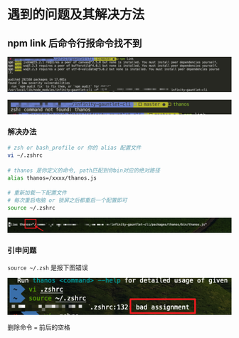 # 遇到的问题及其解决方法

## npm link 后命令行报命令找不到

![npm-link.png](./images/npm-link.png)

![command-not-found.png](./images/command-not-found.png)

### 解决办法

```sh
# zsh or bash_profile or 你的 alias 配置文件
vi ~/.zshrc

# thanos 是你定义的命令, path匹配到你bin对应的绝对路径
alias thanos=/xxxx/thanos.js

# 重新加载一下配置文件
# 每次重启电脑 or 锁屏之后都重启一个配置即可
source ~/.zshrc
```

![alias.png](./images/alias.png)

### 引申问题

`source ~/.zsh` 是报下图错误

![bad-assignment.png](./images/bad-assignment.png)

删除命令 `=` 前后的空格

